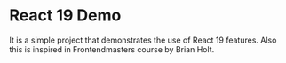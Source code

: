 # React 19 Demo

It is a simple project that demonstrates the use of React 19 features. Also this is inspired in Frontendmasters course by Brian Holt.

